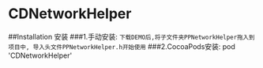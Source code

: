 # CDNetworkHelper

##Installation 安装
###1.手动安装:
`下载DEMO后,将子文件夹PPNetworkHelper拖入到项目中, 导入头文件PPNetworkHelper.h开始使用`
###2.CocoaPods安装:
pod 'CDNetworkHelper'



